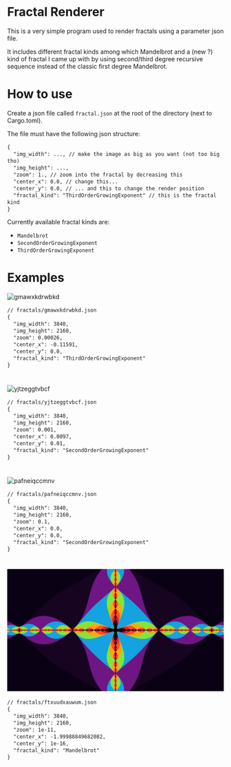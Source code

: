 # Fractal Renderer

This is a very simple program used to render fractals using a parameter json file.

It includes different fractal kinds among which Mandelbrot and a (new ?) kind of fractal I came up with by using second/third degree recursive sequence instead of the classic first degree Mandelbrot.

# How to use

Create a json file called `fractal.json` at the root of the directory (next to Cargo.toml).

The file must have the following json structure:

```jsonc
{
  "img_width": ..., // make the image as big as you want (not too big tho)
  "img_height": ...,
  "zoom": 1., // zoom into the fractal by decreasing this
  "center_x": 0.0, // change this...
  "center_y": 0.0, // ... and this to change the render position
  "fractal_kind": "ThirdOrderGrowingExponent" // this is the fractal kind
}
```

Currently available fractal kinds are:

- `Mandelbrot`
- `SecondOrderGrowingExponent`
- `ThirdOrderGrowingExponent`

# Examples

![gmawxkdrwbkd](./fractals/gmawxkdrwbkd.png)

```jsonc
// fractals/gmawxkdrwbkd.json
{
  "img_width": 3840,
  "img_height": 2160,
  "zoom": 0.00026,
  "center_x": -0.11591,
  "center_y": 0.0,
  "fractal_kind": "ThirdOrderGrowingExponent"
}
```

#

![yjtzeggtvbcf](./fractals/yjtzeggtvbcf.png)

```jsonc
// fractals/yjtzeggtvbcf.json
{
  "img_width": 3840,
  "img_height": 2160,
  "zoom": 0.001,
  "center_x": 0.0097,
  "center_y": 0.01,
  "fractal_kind": "SecondOrderGrowingExponent"
}
```

#

![pafneiqccmnv](./fractals/pafneiqccmnv.png)

```jsonc
// fractals/pafneiqccmnv.json
{
  "img_width": 3840,
  "img_height": 2160,
  "zoom": 0.1,
  "center_x": 0.0,
  "center_y": 0.0,
  "fractal_kind": "SecondOrderGrowingExponent"
}
```

#

![ftxuudxauwum](./fractals/ftxuudxauwum.png)

```jsonc
// fractals/ftxuudxauwum.json
{
  "img_width": 3840,
  "img_height": 2160,
  "zoom": 1e-11,
  "center_x": -1.99988849682082,
  "center_y": 1e-16,
  "fractal_kind": "Mandelbrot"
}
```
